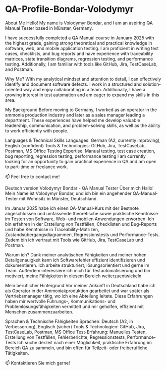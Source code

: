 # QA-Profile-Bondar-Volodymyr
About Me
Hello! My name is Volodymyr Bondar, and I am an aspiring QA Manual Tester based in Münster, Germany.

I have successfully completed a QA Manual course in January 2025 with the highest grade, gaining strong theoretical and practical knowledge in software, web, and mobile application testing. I am proficient in writing test cases, checklists, and bug reports and have experience with traceability matrices, state transition diagrams, regression testing, and performance testing. Additionally, I am familiar with tools like GitHub, Jira, TestCaseLab, and Postman.

Why Me?
With my analytical mindset and attention to detail, I can effectively identify and document software defects. I work in a structured and solution-oriented way and enjoy collaborating in a team. Additionally, I have a growing interest in test automation and am eager to expand my skills in this area.

My Background
Before moving to Germany, I worked as an operator in the ammonia production industry and later as a sales manager leading a department. These experiences have helped me develop valuable leadership, communication, and problem-solving skills, as well as the ability to work efficiently with people.

Languages & Technical Skills
Languages: German (A2, currently improving), English (confident)
Tools & Technologies: GitHub, Jira, TestCaseLab, Postman, MS Office
Testing Expertise: Manual testing, test case creation, bug reporting, regression testing, performance testing
I am currently looking for an opportunity to gain practical experience in QA and am open to part-time or freelance work.

📫 Feel free to contact me!

Deutsch version
Volodymyr Bondar - QA Manual Tester
Über mich
Hallo! Mein Name ist Volodymyr Bondar, und ich bin ein angehender QA-Manual-Tester mit Wohnsitz in Münster, Deutschland.

Im Januar 2025 habe ich einen QA-Manual-Kurs mit der Bestnote abgeschlossen und umfassende theoretische sowie praktische Kenntnisse im Testen von Software, Web- und mobilen Anwendungen erworben. Ich bin erfahren in der Erstellung von Testfällen, Checklisten und Bug-Reports und habe Kenntnisse in Traceability-Matrizen, Zustandsübergangsdiagrammen, Regressionstests und Performance-Tests. Zudem bin ich vertraut mit Tools wie GitHub, Jira, TestCaseLab und Postman.

Warum ich?
Dank meiner analytischen Fähigkeiten und meiner hohen Detailgenauigkeit kann ich Softwarefehler effizient identifizieren und dokumentieren. Ich arbeite strukturiert, lösungsorientiert und gerne im Team. Außerdem interessiere ich mich für Testautomatisierung und bin motiviert, meine Fähigkeiten in diesem Bereich weiterzuentwickeln.

Mein beruflicher Hintergrund
Vor meiner Ankunft in Deutschland habe ich als Operator in der Ammoniakproduktion gearbeitet und war später als Vertriebsmanager tätig, wo ich eine Abteilung leitete. Diese Erfahrungen haben mir wertvolle Führungs-, Kommunikations- und Problemlösungsfähigkeiten vermittelt und mir geholfen, effizient mit Menschen zusammenzuarbeiten.

Sprachen & Technische Fähigkeiten
Sprachen: Deutsch (A2, in Verbesserung), Englisch (sicher)
Tools & Technologien: GitHub, Jira, TestCaseLab, Postman, MS Office
Test-Erfahrung: Manuelles Testen, Erstellung von Testfällen, Fehlerberichte, Regressionstests, Performance-Tests
Ich suche derzeit nach einer Möglichkeit, praktische Erfahrung im Bereich QA zu sammeln, und bin offen für Teilzeit- oder freiberufliche Tätigkeiten.

📫 Kontaktieren Sie mich gerne!

